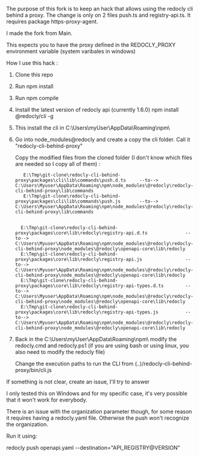 The purpose of this fork is to keep an hack that allows using the redocly cli behind a proxy. The change is only on 2 files push.ts and registry-api.ts. It requires package https-proxy-agent.

I made the fork from Main. 

This expects you to have the proxy defined in the REDOCLY_PROXY environment variable (system varibales in windows) 

How I use this hack :

  1. Clone this repo
  2. Run npm install
  3. Run npm compile 
  4. Install the latest version of redocly api (currently 1.6.0)
     npm install @redocly/cli -g
     
  6. This install the cli in C:\Users\myUser\AppData\Roaming\npm\
  7. Go into node_modules\@redocly and create a copy the cli folder. Call it "redocly-cli-behind-proxy"

     Copy the modified files from the cloned folder (I don't know which files are needed so I copy all of them) :
     
            E:\Tmp\git-clone\redocly-cli-behind-proxy\packages\cli\lib\commands\push.d.ts     --to-->     C:\Users\Myuser\AppData\Roaming\npm\node_modules\@redocly\redocly-cli-behind-proxy\lib\commands 
            E:\Tmp\git-clone\redocly-cli-behind-proxy\packages\cli\lib\commands\push.js       --to-->     C:\Users\Myuser\AppData\Roaming\npm\node_modules\@redocly\redocly-cli-behind-proxy\lib\commands

             
           E:\Tmp\git-clone\redocly-cli-behind-proxy\packages\core\lib\redocly\registry-api.d.ts              --to-->  C:\Users\Myuser\AppData\Roaming\npm\node_modules\@redocly\redocly-cli-behind-proxy\node_modules\@redocly\openapi-core\lib\redocly
           E:\Tmp\git-clone\redocly-cli-behind-proxy\packages\core\lib\redocly\registry-api.js                --to-->  C:\Users\Myuser\AppData\Roaming\npm\node_modules\@redocly\redocly-cli-behind-proxy\node_modules\@redocly\openapi-core\lib\redocly
           E:\Tmp\git-clone\redocly-cli-behind-proxy\packages\core\lib\redocly\registry-api-types.d.ts        --to-->  C:\Users\Myuser\AppData\Roaming\npm\node_modules\@redocly\redocly-cli-behind-proxy\node_modules\@redocly\openapi-core\lib\redocly
           E:\Tmp\git-clone\redocly-cli-behind-proxy\packages\core\lib\redocly\registry-api-types.js          --to-->  C:\Users\Myuser\AppData\Roaming\npm\node_modules\@redocly\redocly-cli-behind-proxy\node_modules\@redocly\openapi-core\lib\redocly
           
         

  9. Back in the  C:\Users\myUser\AppData\Roaming\npm\ modify the redocly.cmd and redocly.ps1 (if you are using bash or using linux, you also need to modify the redocly file)

     Change the execution paths to run the CLI from (..)/redocly-cli-behind-proxy/bin/cli.js

If something is not clear, create an issue, I'll try to answer     

I only tested this on Windows and for my specific case, it's very possible that it won't work for everybody.

There is an issue with the organization parameter though, for some reason it requires having a redocly.yaml file. Otherwise the push won't recognize the organization.

Run it using:


 redocly push openapi.yaml --destination="API_REGISTRY@VERSION"
